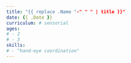 ```yaml
---
title: "{{ replace .Name "-" " " | title }}"
date: {{ .Date }}
curriculum: # sensorial
ages:
# - 2
# - 3
skills:
# - "hand-eye coordination"
---
```

